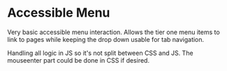 # Accessible Menu

Very basic accessible menu interaction. Allows the tier one menu items to link to pages while keeping the drop down usable for tab navigation.

Handling all logic in JS so it's not split between CSS and JS. The mouseenter part could be done in CSS if desired.
